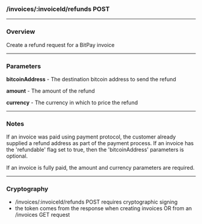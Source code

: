 ### /invoices/:invoiceId/refunds POST

***

### Overview

Create a refund request for a BitPay invoice

***

### Parameters
**bitcoinAddress** - The destination bitcoin address to send the refund

**amount** - The amount of the refund

**currency** - The currency in which to price the refund

***

### Notes

If an invoice was paid using payment protocol, the customer already supplied a refund address as part of the payment process.  If an
invoice has the 'refundable' flag set to true, then the 'bitcoinAddress' parameters is optional.

If an invoice is fully paid, the amount and currency parameters are required.

***

### Cryptography

* /invoices/:invoiceId/refunds POST requires cryptographic signing
* the token comes from the response when creating invoices OR from an /invoices GET request

